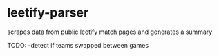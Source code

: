 # leetify-parser
scrapes data from public leetify match pages and generates a summary

TODO:
-detect if teams swapped between games 

